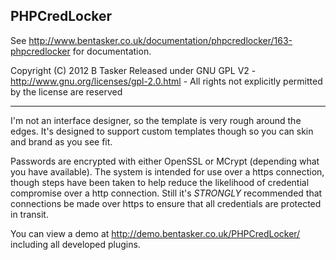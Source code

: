 PHPCredLocker
---------------

See http://www.bentasker.co.uk/documentation/phpcredlocker/163-phpcredlocker for
documentation.

Copyright (C) 2012 B Tasker
Released under GNU GPL V2 - http://www.gnu.org/licenses/gpl-2.0.html - All
rights not  explicitly permitted by the license are reserved

------------------------------

I'm not an interface designer, so the template is very rough around the edges.
It's designed to support custom templates though so you can skin and brand as
you see fit.

Passwords are encrypted with either OpenSSL or MCrypt (depending what you have
available). The system is intended for use over a https connection, though steps
have been taken to help reduce the likelihood of credential compromise over a
http connection. Still it's _STRONGLY_ recommended that connections be made over
https to ensure that all credentials are protected in transit.

You can view a demo at http://demo.bentasker.co.uk/PHPCredLocker/ including all
developed plugins.